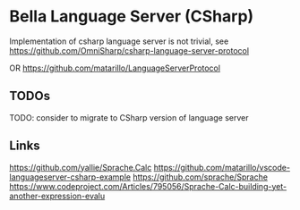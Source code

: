 # Bella Language Server (CSharp)

Implementation of csharp language server is not trivial, see <https://github.com/OmniSharp/csharp-language-server-protocol>

OR <https://github.com/matarillo/LanguageServerProtocol>

## TODOs

TODO: consider to migrate to CSharp version of language server

## Links

<https://github.com/yallie/Sprache.Calc>
<https://github.com/matarillo/vscode-languageserver-csharp-example>
<https://github.com/sprache/Sprache>
<https://www.codeproject.com/Articles/795056/Sprache-Calc-building-yet-another-expression-evalu>
